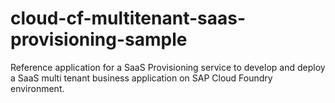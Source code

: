 # cloud-cf-multitenant-saas-provisioning-sample
Reference application for a SaaS Provisioning service to develop and deploy a SaaS multi tenant business application on SAP Cloud Foundry environment. 
